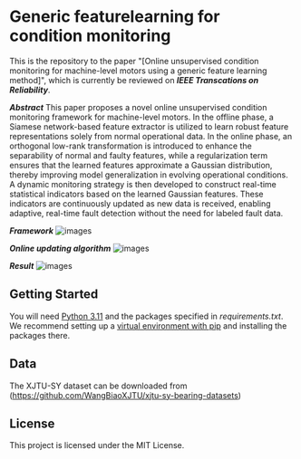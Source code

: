# Generic featurelearning for condition monitoring
This is the repository to the paper "[Online unsupervised condition monitoring for machine-level motors using a generic feature learning method]", which is currently be reviewed on **_IEEE Transcations on Reliability_**.

**_Abstract_** 
This paper proposes a novel online unsupervised condition monitoring framework for machine-level motors. In the offline phase, a Siamese network-based feature extractor is utilized to learn robust feature representations solely from normal operational data. In the online phase, an orthogonal low-rank transformation is introduced to enhance the separability of normal and faulty features, while a regularization term ensures that the learned features approximate a Gaussian distribution, thereby improving model generalization in evolving operational conditions. A dynamic monitoring strategy is then developed to construct real-time statistical indicators based on the learned Gaussian features. These indicators are continuously updated as new data is received, enabling adaptive, real-time fault detection without the need for labeled fault data.

**_Framework_** 
![images](images/Framework.jpg)

**_Online updating algorithm_** 
![images](images/CCCP.jpg)

**_Result_** 
![images](images/Result.jpg)

## Getting Started

You will need [Python 3.11](https://www.python.org/downloads) and the packages specified in _requirements.txt_.
We recommend setting up a [virtual environment with pip](https://packaging.python.org/guides/installing-using-pip-and-virtual-environments/)
and installing the packages there.

## Data
The XJTU-SY dataset can be downloaded from (https://github.com/WangBiaoXJTU/xjtu-sy-bearing-datasets)


## License

This project is licensed under the MIT License.

 
